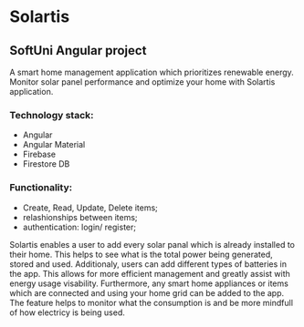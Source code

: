 # Solartis
## SoftUni Angular project

 A smart home management application which prioritizes renewable energy. Monitor solar panel performance and optimize your home with Solartis application.
 
 ### Technology stack:
  - Angular
  - Angular Material
  - Firebase
  - Firestore DB

 ### Functionality:
- Create, Read, Update, Delete items;
- relashionships between items;
- authentication: login/ register;

Solartis enables a user to add every solar panal which is already installed to their home. This helps to see what is the total power being generated, stored and used. Additionaly, users can add different types of batteries in the app. This allows for more efficient management and greatly assist with energy usage visability. Furthermore, any smart home appliances or items which are connected and using your home grid can be added to the app. The feature helps to monitor what the consumption is and be more mindfull of how electricy is being used.
